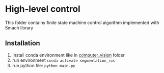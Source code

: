 # High-level control
This folder contains finite state machine control algorithm implemented with Smach library

## Installation
1. Install conda environment like in [computer_vision](https://github.com/be2rlab/grasping_cell/tree/master/computer_vision) folder
2. run environment ```conda activate segmentation_ros```
4. run python file: ```python main.py```
